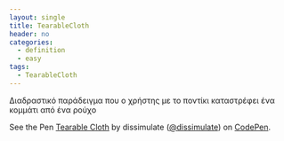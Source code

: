 ```yaml
---
layout: single
title: TearableCloth
header: no
categories:
  - definition
  - easy
tags:
  - TearableCloth
---
```


Διαδραστικό παράδειγμα που ο χρήστης με το ποντίκι καταστρέφει ένα κομμάτι από ένα ρούχο

<p data-height="265" data-theme-id="0" data-slug-hash="KrAwx" data-default-tab="result" data-user="dissimulate" data-pen-title="Tearable Cloth" class="codepen">See the Pen <a href="https://codepen.io/dissimulate/pen/KrAwx/">Tearable Cloth</a> by dissimulate (<a href="https://codepen.io/dissimulate">@dissimulate</a>) on <a href="https://codepen.io">CodePen</a>.</p>
<script async src="https://static.codepen.io/assets/embed/ei.js" </script>

